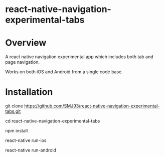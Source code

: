 # react-native-navigation-experimental-tabs

# Overview 
A react native navigation experimental app which includes both tab and page navigation. 

Works on both iOS and Android from a single code base.

# Installation 
git clone https://github.com/SMJ93/react-native-navigation-experimental-tabs.git

cd react-native-navigation-experimental-tabs

npm install

react-native run-ios

react-native run-android

